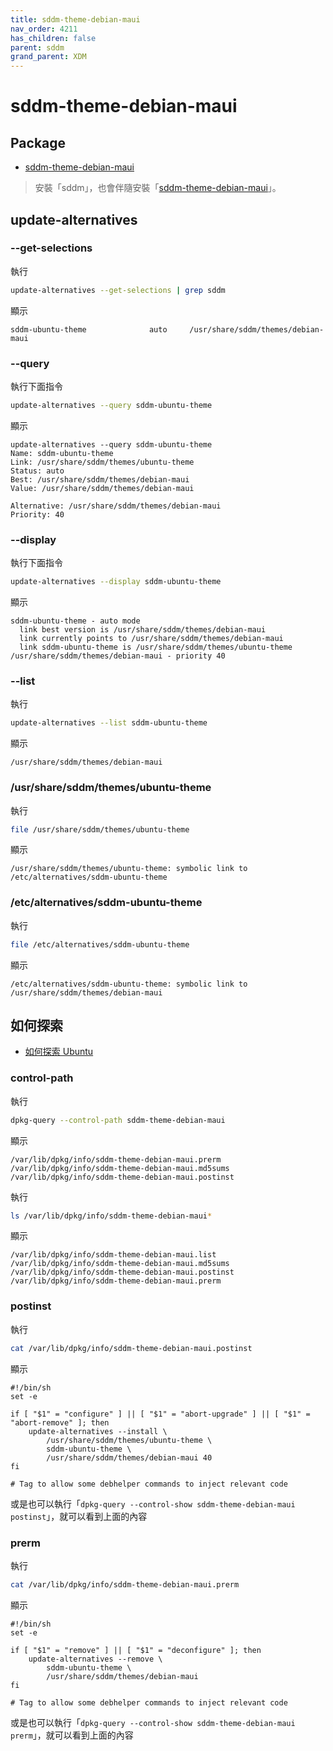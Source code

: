 ```yaml
---
title: sddm-theme-debian-maui
nav_order: 4211
has_children: false
parent: sddm
grand_parent: XDM
---
```



# sddm-theme-debian-maui


## Package

* [sddm-theme-debian-maui](https://packages.ubuntu.com/jammy/sddm-theme-debian-maui)

> 安裝「sddm」，也會伴隨安裝「[sddm-theme-debian-maui](https://packages.ubuntu.com/jammy/sddm-theme-debian-maui)」。


## update-alternatives


### --get-selections

執行

``` sh
update-alternatives --get-selections | grep sddm
```

顯示

```
sddm-ubuntu-theme              auto     /usr/share/sddm/themes/debian-maui
```

### --query

執行下面指令

``` sh
update-alternatives --query sddm-ubuntu-theme
```

顯示

```
update-alternatives --query sddm-ubuntu-theme
Name: sddm-ubuntu-theme
Link: /usr/share/sddm/themes/ubuntu-theme
Status: auto
Best: /usr/share/sddm/themes/debian-maui
Value: /usr/share/sddm/themes/debian-maui

Alternative: /usr/share/sddm/themes/debian-maui
Priority: 40
```


### --display

執行下面指令

``` sh
update-alternatives --display sddm-ubuntu-theme
```

顯示

```
sddm-ubuntu-theme - auto mode
  link best version is /usr/share/sddm/themes/debian-maui
  link currently points to /usr/share/sddm/themes/debian-maui
  link sddm-ubuntu-theme is /usr/share/sddm/themes/ubuntu-theme
/usr/share/sddm/themes/debian-maui - priority 40
```

### --list

執行

``` sh
update-alternatives --list sddm-ubuntu-theme
```

顯示

```
/usr/share/sddm/themes/debian-maui
```

### /usr/share/sddm/themes/ubuntu-theme

執行

``` sh
file /usr/share/sddm/themes/ubuntu-theme
```

顯示

```
/usr/share/sddm/themes/ubuntu-theme: symbolic link to /etc/alternatives/sddm-ubuntu-theme
```

### /etc/alternatives/sddm-ubuntu-theme

執行

``` sh
file /etc/alternatives/sddm-ubuntu-theme
```

顯示

```
/etc/alternatives/sddm-ubuntu-theme: symbolic link to /usr/share/sddm/themes/debian-maui
```


## 如何探索

* [如何探索 Ubuntu](https://samwhelp.github.io/book-ubuntu-qna/read/howto/explore/)


### control-path

執行

``` sh
dpkg-query --control-path sddm-theme-debian-maui
```

顯示

```
/var/lib/dpkg/info/sddm-theme-debian-maui.prerm
/var/lib/dpkg/info/sddm-theme-debian-maui.md5sums
/var/lib/dpkg/info/sddm-theme-debian-maui.postinst
```

執行

``` sh
ls /var/lib/dpkg/info/sddm-theme-debian-maui*
```

顯示

```
/var/lib/dpkg/info/sddm-theme-debian-maui.list
/var/lib/dpkg/info/sddm-theme-debian-maui.md5sums
/var/lib/dpkg/info/sddm-theme-debian-maui.postinst
/var/lib/dpkg/info/sddm-theme-debian-maui.prerm
```

### postinst

執行

``` sh
cat /var/lib/dpkg/info/sddm-theme-debian-maui.postinst
```

顯示

```
#!/bin/sh
set -e

if [ "$1" = "configure" ] || [ "$1" = "abort-upgrade" ] || [ "$1" = "abort-remove" ]; then
    update-alternatives --install \
        /usr/share/sddm/themes/ubuntu-theme \
        sddm-ubuntu-theme \
        /usr/share/sddm/themes/debian-maui 40
fi

# Tag to allow some debhelper commands to inject relevant code
```

或是也可以執行「`dpkg-query --control-show sddm-theme-debian-maui postinst`」，就可以看到上面的內容


### prerm

執行

``` sh
cat /var/lib/dpkg/info/sddm-theme-debian-maui.prerm
```

顯示

```
#!/bin/sh
set -e

if [ "$1" = "remove" ] || [ "$1" = "deconfigure" ]; then
    update-alternatives --remove \
        sddm-ubuntu-theme \
        /usr/share/sddm/themes/debian-maui
fi

# Tag to allow some debhelper commands to inject relevant code
```

或是也可以執行「`dpkg-query --control-show sddm-theme-debian-maui prerm`」，就可以看到上面的內容
